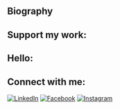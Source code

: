 
## **Biography**



## **Support my work:**

##  **Hello:**

## **Connect with me:**
[![LinkedIn](https://img.shields.io/badge/LinkedIn-0077B5?style=for-the-badge&style=social&logo=linkedin&logoColor=white)](https://www.linkedin.com/in/dipeshrijal)
[![Facebook](https://img.shields.io/badge/Facebook-1877F2?style=for-the-badge&style=social&logo=facebook&logoColor=white)](http://facebook.com/dipeshrijal0/)
[![Instagram](https://img.shields.io/badge/Instagram-E4405F?style=for-the-badge&style=social&logo=instagram&logoColor=white)](https://www.instagram.com/dipeshrijal/)
